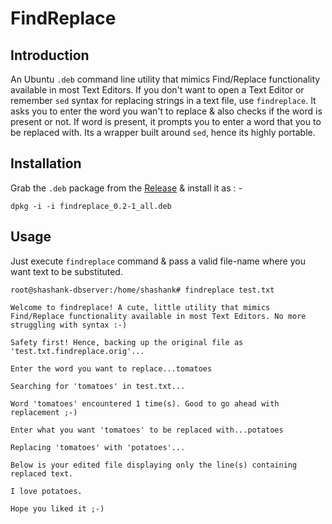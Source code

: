 # FindReplace

## Introduction
An Ubuntu ``.deb`` command line utility that mimics Find/Replace functionality available in most Text Editors.
If you don't want to open a Text Editor or remember ``sed`` syntax for replacing strings in a text file, use ``findreplace``. It asks you to enter the word you wan't to replace & also checks if the word is present or not. If word is present, it prompts you to enter a word that you to be replaced with.
Its a wrapper built around ``sed``, hence its highly portable.

## Installation
Grab the ``.deb`` package from the [Release]() & install it as : -
```
dpkg -i -i findreplace_0.2-1_all.deb
```
## Usage
Just execute ``findreplace`` command & pass a valid file-name where you want text to be substituted.
```
root@shashank-dbserver:/home/shashank# findreplace test.txt

Welcome to findreplace! A cute, little utility that mimics Find/Replace functionality available in most Text Editors. No more struggling with syntax :-)

Safety first! Hence, backing up the original file as 'test.txt.findreplace.orig'...

Enter the word you want to replace...tomatoes

Searching for 'tomatoes' in test.txt...

Word 'tomatoes' encountered 1 time(s). Good to go ahead with replacement ;-)

Enter what you want 'tomatoes' to be replaced with...potatoes

Replacing 'tomatoes' with 'potatoes'...

Below is your edited file displaying only the line(s) containing replaced text.

I love potatoes.

Hope you liked it ;-)
```

